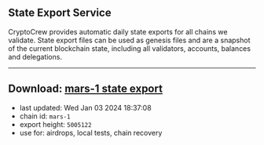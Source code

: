 ## State Export Service
CryptoCrew provides automatic daily state exports for all chains we validate. State export files can be used as genesis files and are a snapshot of the current blockchain state, including all validators, accounts, balances and delegations.

---
**Download: [mars-1 state export](https://dl.ccvalidators.com/SERVICE/mars/mars-1_export_5005122.json)**
---

- last updated: Wed Jan 03 2024 18:37:08
- chain id: `mars-1`
- export height: `5005122`
- use for: airdrops, local tests, chain recovery
